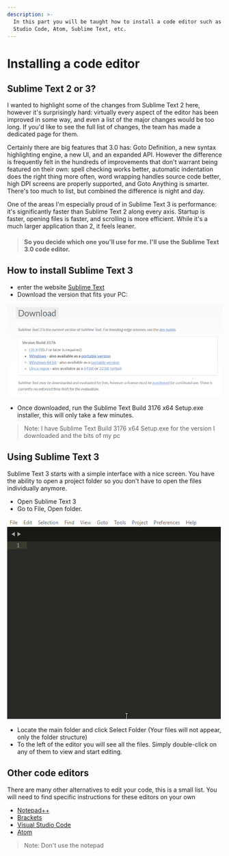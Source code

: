 ```yaml
---
description: >-
  In this part you will be taught how to install a code editor such as Visual
  Studio Code, Atom, Sublime Text, etc.
---
```


# Installing a code editor

## Sublime Text 2 or 3?

I wanted to highlight some of the changes from Sublime Text 2 here, however it's surprisingly hard: virtually every aspect of the editor has been improved in some way, and even a list of the major changes would be too long. If you'd like to see the full list of changes, the team has made a dedicated page for them.

Certainly there are big features that 3.0 has: Goto Definition, a new syntax highlighting engine, a new UI, and an expanded API. However the difference is frequently felt in the hundreds of improvements that don't warrant being featured on their own: spell checking works better, automatic indentation does the right thing more often, word wrapping handles source code better, high DPI screens are properly supported, and Goto Anything is smarter. There's too much to list, but combined the difference is night and day.

One of the areas I'm especially proud of in Sublime Text 3 is performance: it's significantly faster than Sublime Text 2 along every axis. Startup is faster, opening files is faster, and scrolling is more efficient. While it's a much larger application than 2, it feels leaner.

> #### So you decide which one you'll use for me. I'll use the Sublime Text 3.0 code editor.

## How to install Sublime Text 3

* enter the website [Sublime Text](https://www.sublimetext.com/3)
* Download the version that fits your PC: 

![](../.gitbook/assets/sublime.png)

* Once downloaded, run the Sublime Text Build 3176 x64 Setup.exe installer, this will only take a few minutes.

> Note: I have Sublime Text Build 3176 x64 Setup.exe for the version I downloaded and the bits of my pc

## Using Sublime Text 3

Sublime Text 3 starts with a simple interface with a nice screen. You have the ability to open a project folder so you don't have to open the files individually anymore.

* Open Sublime Text 3
* Go to File, Open folder.

![](../.gitbook/assets/2018-07-31_02-16-13.gif)

* Locate the main folder and click Select Folder \(Your files will not appear, only the folder structure\)
* To the left of the editor you will see all the files. Simply double-click on any of them to view and start editing.

## Other code editors

There are many other alternatives to edit your code, this is a small list. You will need to find specific instructions for these editors on your own

* [Notepad++](https://notepad-plus-plus.org/download/v7.4.2.html)
* [Brackets](http://brackets.io/)
* [Visual Studio Code](https://code.visualstudio.com)
* [Atom](https://atom.io/)

> Note: Don't use the notepad






